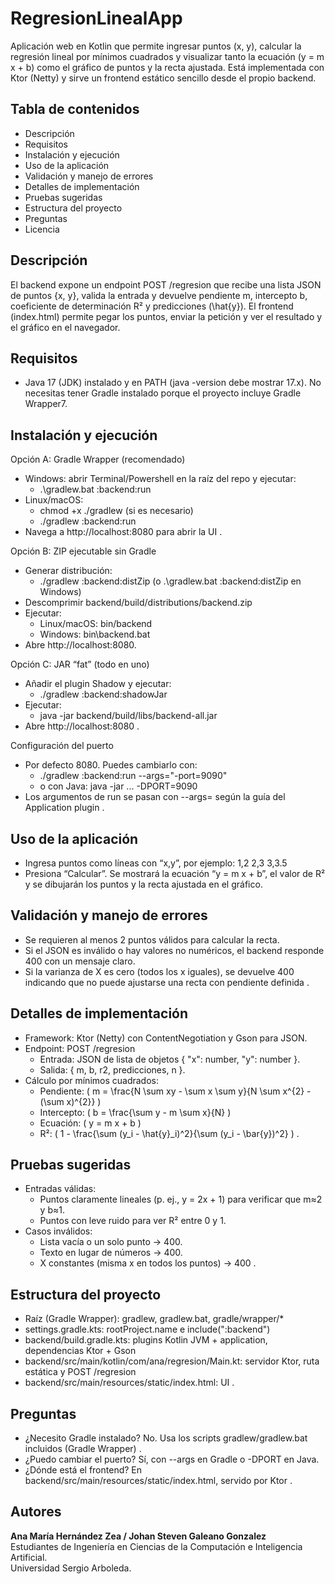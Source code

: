 # RegresionLinealApp

Aplicación web en Kotlin que permite ingresar puntos (x, y), calcular la regresión lineal por mínimos cuadrados y visualizar tanto la ecuación \(y = m x + b\) como el gráfico de puntos y la recta ajustada. Está implementada con Ktor (Netty) y sirve un frontend estático sencillo desde el propio backend.

## Tabla de contenidos
- Descripción
- Requisitos
- Instalación y ejecución
- Uso de la aplicación
- Validación y manejo de errores
- Detalles de implementación
- Pruebas sugeridas
- Estructura del proyecto
- Preguntas
- Licencia

## Descripción
El backend expone un endpoint POST /regresion que recibe una lista JSON de puntos {x, y}, valida la entrada y devuelve pendiente m, intercepto b, coeficiente de determinación R² y predicciones \(\hat{y}\). El frontend (index.html) permite pegar los puntos, enviar la petición y ver el resultado y el gráfico en el navegador.

## Requisitos
- Java 17 (JDK) instalado y en PATH (java -version debe mostrar 17.x). No necesitas tener Gradle instalado porque el proyecto incluye Gradle Wrapper7.

## Instalación y ejecución
Opción A: Gradle Wrapper (recomendado)
- Windows: abrir Terminal/Powershell en la raíz del repo y ejecutar:
  - .\gradlew.bat :backend:run
- Linux/macOS:
  - chmod +x ./gradlew (si es necesario)
  - ./gradlew :backend:run
- Navega a http://localhost:8080 para abrir la UI .

Opción B: ZIP ejecutable sin Gradle
- Generar distribución:
  - ./gradlew :backend:distZip (o .\gradlew.bat :backend:distZip en Windows)
- Descomprimir backend/build/distributions/backend.zip
- Ejecutar:
  - Linux/macOS: bin/backend
  - Windows: bin\backend.bat
- Abre http://localhost:8080.

Opción C: JAR “fat” (todo en uno)
- Añadir el plugin Shadow y ejecutar:
  - ./gradlew :backend:shadowJar
- Ejecutar:
  - java -jar backend/build/libs/backend-all.jar
- Abre http://localhost:8080 .

Configuración del puerto
- Por defecto 8080. Puedes cambiarlo con:
  - ./gradlew :backend:run --args="-port=9090"
  - o con Java: java -jar ... -DPORT=9090
- Los argumentos de run se pasan con --args= según la guía del Application plugin .

## Uso de la aplicación
- Ingresa puntos como líneas con “x,y”, por ejemplo:
  1,2
  2,3
  3,3.5
- Presiona “Calcular”. Se mostrará la ecuación “y = m x + b”, el valor de R² y se dibujarán los puntos y la recta ajustada en el gráfico.

## Validación y manejo de errores
- Se requieren al menos 2 puntos válidos para calcular la recta.
- Si el JSON es inválido o hay valores no numéricos, el backend responde 400 con un mensaje claro.
- Si la varianza de X es cero (todos los x iguales), se devuelve 400 indicando que no puede ajustarse una recta con pendiente definida .

## Detalles de implementación
- Framework: Ktor (Netty) con ContentNegotiation y Gson para JSON.
- Endpoint: POST /regresion
  - Entrada: JSON de lista de objetos { "x": number, "y": number }.
  - Salida: { m, b, r2, predicciones, n }.
- Cálculo por mínimos cuadrados:
  - Pendiente: \( m = \frac{N \sum xy - \sum x \sum y}{N \sum x^{2} - (\sum x)^{2}} \)
  - Intercepto: \( b = \frac{\sum y - m \sum x}{N} \)
  - Ecuación: \( y = m x + b \)
  - R²: \( 1 - \frac{\sum (y_i - \hat{y}_i)^2}{\sum (y_i - \bar{y})^2} \) .

## Pruebas sugeridas
- Entradas válidas:
  - Puntos claramente lineales (p. ej., y = 2x + 1) para verificar que m≈2 y b≈1.
  - Puntos con leve ruido para ver R² entre 0 y 1.
- Casos inválidos:
  - Lista vacía o un solo punto → 400.
  - Texto en lugar de números → 400.
  - X constantes (misma x en todos los puntos) → 400 .

## Estructura del proyecto
- Raíz (Gradle Wrapper): gradlew, gradlew.bat, gradle/wrapper/*
- settings.gradle.kts: rootProject.name e include(":backend")
- backend/build.gradle.kts: plugins Kotlin JVM + application, dependencias Ktor + Gson
- backend/src/main/kotlin/com/ana/regresion/Main.kt: servidor Ktor, ruta estática y POST /regresion
- backend/src/main/resources/static/index.html: UI .


## Preguntas 
- ¿Necesito Gradle instalado? No. Usa los scripts gradlew/gradlew.bat incluidos (Gradle Wrapper) .
- ¿Puedo cambiar el puerto? Sí, con --args en Gradle o -DPORT en Java.
- ¿Dónde está el frontend? En backend/src/main/resources/static/index.html, servido por Ktor .

## Autores

**Ana María Hernández Zea / Johan Steven Galeano Gonzalez**  
Estudiantes de Ingeniería en Ciencias de la Computación e Inteligencia Artificial.  
Universidad Sergio Arboleda.
